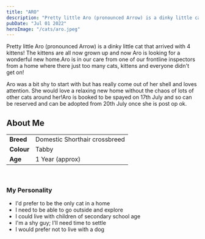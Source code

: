 ```yaml
---
title: "ARO"
description: "Pretty little Aro (pronounced Arrow) is a dinky little cat that arrived with 4 kittens! The kittens are all now grown up and now Aro is looking for a wonderful new home.Aro is in our care from one of our frontline inspectors from a home where there just too many cats, kittens and everyone didn't get on!Aro was a bit shy to start with but has really come out of her shell and loves attention. She would love a relaxing new home without the chaos of lots of other cats around her!Aro is booked to be spayed on 17th July and so can be reserved and can be adopted from 20th July once she is post op ok."
pubDate: "Jul 01 2022"
heroImage: "/cats/aro.jpeg"
---
```


Pretty little Aro (pronounced Arrow) is a dinky little cat that arrived with 4 kittens! The kittens are all now grown up and now Aro is looking for a wonderful new home.Aro is in our care from one of our frontline inspectors from a home where there just too many cats, kittens and everyone didn't get on!

Aro was a bit shy to start with but has really come out of her shell and loves attention. She would love a relaxing new home without the chaos of lots of other cats around her!Aro is booked to be spayed on 17th July and so can be reserved and can be adopted from 20th July once she is post op ok.
              
             
## About Me
|    |  |
| --------- | ------ |
| **Breed**   | Domestic Shorthair crossbreed |
| **Colour**   | Tabby |
| **Age**   | 1 Year (approx) |

<br>

### My Personality

<ul>
 <li>I'd prefer to be the only cat in a home</li>
 <li>I need to be able to go outside and explore</li>
 <li>I could live with children of secondary school age</li>
 <li>I'm a shy guy; I'll need time to settle</li>
 <li>I would prefer not to live with a dog</li>
</ul>